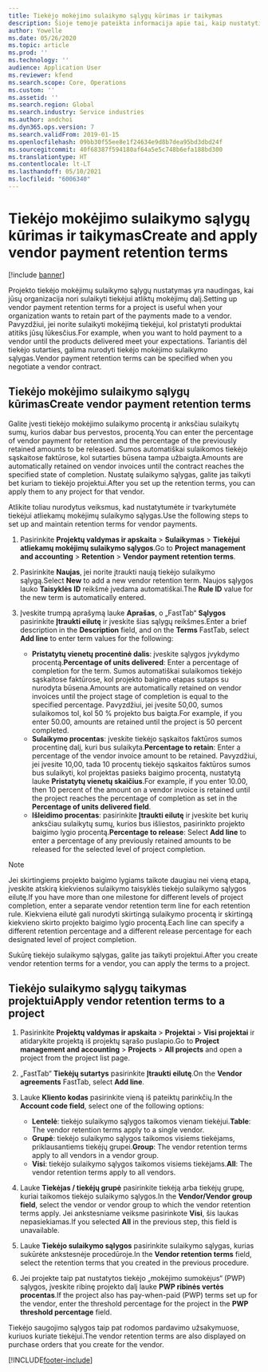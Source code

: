 ```yaml
---
title: Tiekėjo mokėjimo sulaikymo sąlygų kūrimas ir taikymas
description: Šioje temoje pateikta informacija apie tai, kaip nustatyti ir tvarkyti tiekėjo mokėjimų sulaikymo sąlygas.
author: Yowelle
ms.date: 05/26/2020
ms.topic: article
ms.prod: ''
ms.technology: ''
audience: Application User
ms.reviewer: kfend
ms.search.scope: Core, Operations
ms.custom: ''
ms.assetid: ''
ms.search.region: Global
ms.search.industry: Service industries
ms.author: andchoi
ms.dyn365.ops.version: 7
ms.search.validFrom: 2019-01-15
ms.openlocfilehash: 09bb30f55ee8e1f24634e9d8b7dea95bd3dbd24f
ms.sourcegitcommit: 40f68387f594180af64a5e5c748b6efa188bd300
ms.translationtype: HT
ms.contentlocale: lt-LT
ms.lasthandoff: 05/10/2021
ms.locfileid: "6006340"
---
```

# <a name="create-and-apply-vendor-payment-retention-terms"></a><span data-ttu-id="150f5-103">Tiekėjo mokėjimo sulaikymo sąlygų kūrimas ir taikymas</span><span class="sxs-lookup"><span data-stu-id="150f5-103">Create and apply vendor payment retention terms</span></span>

[!include [banner](../includes/banner.md)] 

<span data-ttu-id="150f5-104">Projekto tiekėjo mokėjimų sulaikymo sąlygų nustatymas yra naudingas, kai jūsų organizacija nori sulaikyti tiekėjui atliktų mokėjimų dalį.</span><span class="sxs-lookup"><span data-stu-id="150f5-104">Setting up vendor payment retention terms for a project is useful when your organization wants to retain part of the payments made to a vendor.</span></span> <span data-ttu-id="150f5-105">Pavyzdžiui, jei norite sulaikyti mokėjimą tiekėjui, kol pristatyti produktai atitiks jūsų lūkesčius.</span><span class="sxs-lookup"><span data-stu-id="150f5-105">For example, when you want to hold payment to a vendor until the products delivered meet your expectations.</span></span> <span data-ttu-id="150f5-106">Tariantis dėl tiekėjo sutarties, galima nurodyti tiekėjo mokėjimo sulaikymo sąlygas.</span><span class="sxs-lookup"><span data-stu-id="150f5-106">Vendor payment retention terms can be specified when you negotiate a vendor contract.</span></span>

## <a name="create-vendor-payment-retention-terms"></a><span data-ttu-id="150f5-107">Tiekėjo mokėjimo sulaikymo sąlygų kūrimas</span><span class="sxs-lookup"><span data-stu-id="150f5-107">Create vendor payment retention terms</span></span>

<span data-ttu-id="150f5-108">Galite įvesti tiekėjo mokėjimo sulaikymo procentą ir anksčiau sulaikytų sumų, kurios dabar bus pervestos, procentą.</span><span class="sxs-lookup"><span data-stu-id="150f5-108">You can enter the percentage of vendor payment for retention and the percentage of the previously retained amounts to be released.</span></span> <span data-ttu-id="150f5-109">Sumos automatiškai sulaikomos tiekėjo sąskaitose faktūrose, kol sutarties būsena tampa užbaigta.</span><span class="sxs-lookup"><span data-stu-id="150f5-109">Amounts are automatically retained on vendor invoices until the contract reaches the specified state of completion.</span></span> <span data-ttu-id="150f5-110">Nustatę sulaikymo sąlygas, galite jas taikyti bet kuriam to tiekėjo projektui.</span><span class="sxs-lookup"><span data-stu-id="150f5-110">After you set up the retention terms, you can apply them to any project for that vendor.</span></span>

<span data-ttu-id="150f5-111">Atlikite toliau nurodytus veiksmus, kad nustatytumėte ir tvarkytumėte tiekėjui atliekamų mokėjimų sulaikymo sąlygas.</span><span class="sxs-lookup"><span data-stu-id="150f5-111">Use the following steps to set up and maintain retention terms for vendor payments.</span></span> 

1. <span data-ttu-id="150f5-112">Pasirinkite **Projektų valdymas ir apskaita** > **Sulaikymas** > **Tiekėjui atliekamų mokėjimų sulaikymo sąlygos**.</span><span class="sxs-lookup"><span data-stu-id="150f5-112">Go to **Project management and accounting** > **Retention** > **Vendor payment retention terms**.</span></span>
2. <span data-ttu-id="150f5-113">Pasirinkite **Naujas**, jei norite įtraukti naują tiekėjo sulaikymo sąlygą.</span><span class="sxs-lookup"><span data-stu-id="150f5-113">Select **New** to add a new vendor retention term.</span></span> <span data-ttu-id="150f5-114">Naujos sąlygos lauko **Taisyklės ID** reikšmė įvedama automatiškai.</span><span class="sxs-lookup"><span data-stu-id="150f5-114">The **Rule ID** value for the new term is automatically entered.</span></span> 
3. <span data-ttu-id="150f5-115">Įveskite trumpą aprašymą lauke **Aprašas**, o „FastTab“ **Sąlygos** pasirinkite **Įtraukti eilutę** ir įveskite šias sąlygų reikšmes.</span><span class="sxs-lookup"><span data-stu-id="150f5-115">Enter a brief description in the **Description** field, and on the **Terms** FastTab, select **Add line** to enter term values for the following:</span></span>

   - <span data-ttu-id="150f5-116">**Pristatytų vienetų procentinė dalis**: įveskite sąlygos įvykdymo procentą.</span><span class="sxs-lookup"><span data-stu-id="150f5-116">**Percentage of units delivered**: Enter a percentage of completion for the term.</span></span> <span data-ttu-id="150f5-117">Sumos automatiškai sulaikomos tiekėjo sąskaitose faktūrose, kol projekto baigimo etapas sutaps su nurodyta būsena.</span><span class="sxs-lookup"><span data-stu-id="150f5-117">Amounts are automatically retained on vendor invoices until the project stage of completion is equal to the specified percentage.</span></span> <span data-ttu-id="150f5-118">Pavyzdžiui, jei įvesite 50,00, sumos sulaikomos tol, kol 50 % projekto bus baigta.</span><span class="sxs-lookup"><span data-stu-id="150f5-118">For example, if you enter 50.00, amounts are retained until the project is 50 percent completed.</span></span>
   - <span data-ttu-id="150f5-119">**Sulaikymo procentas**: įveskite tiekėjo sąskaitos faktūros sumos procentinę dalį, kuri bus sulaikyta.</span><span class="sxs-lookup"><span data-stu-id="150f5-119">**Percentage to retain**: Enter a percentage of the vendor invoice amount to be retained.</span></span> <span data-ttu-id="150f5-120">Pavyzdžiui, jei įvesite 10,00, tada 10 procentų tiekėjo sąskaitos faktūros sumos bus sulaikyti, kol projektas pasieks baigimo procentą, nustatytą lauke **Pristatytų vienetų skaičius**.</span><span class="sxs-lookup"><span data-stu-id="150f5-120">For example, if you enter 10.00, then 10 percent of the amount on a vendor invoice is retained until the project reaches the percentage of completion as set in the **Percentage of units delivered field**.</span></span>
   - <span data-ttu-id="150f5-121">**Išleidimo procentas**: pasirinkite **Įtraukti eilutę** ir įveskite bet kurių anksčiau sulaikytų sumų, kurios bus išliestos, pasirinkto projekto baigimo lygio procentą.</span><span class="sxs-lookup"><span data-stu-id="150f5-121">**Percentage to release**: Select **Add line** to enter a percentage of any previously retained amounts to be released for the selected level of project completion.</span></span>

> [!NOTE]
> <span data-ttu-id="150f5-122">Jei skirtingiems projekto baigimo lygiams taikote daugiau nei vieną etapą, įveskite atskirą kiekvienos sulaikymo taisyklės tiekėjo sulaikymo sąlygos eilutę.</span><span class="sxs-lookup"><span data-stu-id="150f5-122">If you have more than one milestone for different levels of project completion, enter a separate vendor retention term line for each retention rule.</span></span> <span data-ttu-id="150f5-123">Kiekviena eilutė gali nurodyti skirtingą sulaikymo procentą ir skirtingą kiekvieno skirto projekto baigimo lygio procentą.</span><span class="sxs-lookup"><span data-stu-id="150f5-123">Each line can specify a different retention percentage and a different release percentage for each designated level of project completion.</span></span>

<span data-ttu-id="150f5-124">Sukūrę tiekėjo sulaikymo sąlygas, galite jas taikyti projektui.</span><span class="sxs-lookup"><span data-stu-id="150f5-124">After you create vendor retention terms for a vendor, you can apply the terms to a project.</span></span>

## <a name="apply-vendor-retention-terms-to-a-project"></a><span data-ttu-id="150f5-125">Tiekėjo sulaikymo sąlygų taikymas projektui</span><span class="sxs-lookup"><span data-stu-id="150f5-125">Apply vendor retention terms to a project</span></span>

1. <span data-ttu-id="150f5-126">Pasirinkite **Projektų valdymas ir apskaita** > **Projektai** > **Visi projektai** ir atidarykite projektą iš projektų sąrašo puslapio.</span><span class="sxs-lookup"><span data-stu-id="150f5-126">Go to **Project management and accounting** > **Projects** > **All projects** and open a project from the project list page.</span></span>
2. <span data-ttu-id="150f5-127">„FastTab“ **Tiekėjų sutartys** pasirinkite **Įtraukti eilutę**.</span><span class="sxs-lookup"><span data-stu-id="150f5-127">On the **Vendor agreements** FastTab, select **Add line**.</span></span>
3. <span data-ttu-id="150f5-128">Lauke **Kliento kodas** pasirinkite vieną iš pateiktų parinkčių.</span><span class="sxs-lookup"><span data-stu-id="150f5-128">In the **Account code field**, select one of the following options:</span></span> 

   - <span data-ttu-id="150f5-129">**Lentelė**: tiekėjo sulaikymo sąlygos taikomos vienam tiekėjui.</span><span class="sxs-lookup"><span data-stu-id="150f5-129">**Table**: The vendor retention terms apply to a single vendor.</span></span>
   - <span data-ttu-id="150f5-130">**Grupė**: tiekėjo sulaikymo sąlygos taikomos visiems tiekėjams, priklausantiems tiekėjų grupei.</span><span class="sxs-lookup"><span data-stu-id="150f5-130">**Group**: The vendor retention terms apply to all vendors in a vendor group.</span></span>
   - <span data-ttu-id="150f5-131">**Visi**: tiekėjo sulaikymo sąlygos taikomos visiems tiekėjams.</span><span class="sxs-lookup"><span data-stu-id="150f5-131">**All**: The vendor retention terms apply to all vendors.</span></span>

4. <span data-ttu-id="150f5-132">Lauke **Tiekėjas / tiekėjų grupė** pasirinkite tiekėją arba tiekėjų grupę, kuriai taikomos tiekėjo sulaikymo sąlygos.</span><span class="sxs-lookup"><span data-stu-id="150f5-132">In the **Vendor/Vendor group field**, select the vendor or vendor group to which the vendor retention terms apply.</span></span> <span data-ttu-id="150f5-133">Jei ankstesniame veiksme pasirinkote **Visi**, šis laukas nepasiekiamas.</span><span class="sxs-lookup"><span data-stu-id="150f5-133">If you selected **All** in the previous step, this field is unavailable.</span></span>
5. <span data-ttu-id="150f5-134">Lauke **Tiekėjo sulaikymo sąlygos** pasirinkite sulaikymo sąlygas, kurias sukūrėte ankstesnėje procedūroje.</span><span class="sxs-lookup"><span data-stu-id="150f5-134">In the **Vendor retention terms** field, select the retention terms that you created in the previous procedure.</span></span>
6. <span data-ttu-id="150f5-135">Jei projekte taip pat nustatytos tiekėjo „mokėjimo sumokėjus“ (PWP) sąlygos, įveskite ribinę projekto dalį lauke **PWP ribinės vertės procentas**.</span><span class="sxs-lookup"><span data-stu-id="150f5-135">If the project also has pay-when-paid (PWP) terms set up for the vendor, enter the threshold percentage for the project in the **PWP threshold percentage** field.</span></span>

<span data-ttu-id="150f5-136">Tiekėjo saugojimo sąlygos taip pat rodomos pardavimo užsakymuose, kuriuos kuriate tiekėjui.</span><span class="sxs-lookup"><span data-stu-id="150f5-136">The vendor retention terms are also displayed on purchase orders that you create for the vendor.</span></span>


[!INCLUDE[footer-include](../includes/footer-banner.md)]